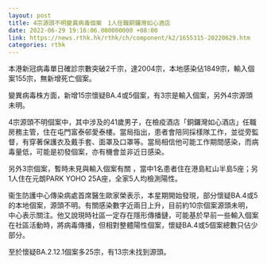 ```yaml
---
layout: post
title: 4宗源頭不明變異病毒個案　1人任職銅鑼灣如心酒店
date: 2022-06-29 19:16:06.000000000 +08:00
link: https://news.rthk.hk/rthk/ch/component/k2/1655315-20220629.htm
categories: rthk
---
```


本港新冠病毒單日確診宗數突破2千宗，達2004宗，本地感染佔1849宗，輸入個案155宗，無新增死亡個案。

變異病毒株方面，新增15宗懷疑BA.4或5個案，有3宗是輸入個案，另外4宗源頭未明。

4宗源頭不明個案中，其中涉及的41歲男子，在檢疫酒店「銅鑼灣如心酒店」任職房務主管，住在屯門富泰邨愛泰樓。當局指出，患者會陪同採樣隊工作，並從旁監督，有穿著保護衣及戴手套、面罩及口罩等。當局相信他可能工作期間感染，而病毒量低，可能是初發個案，亦有機會並非近日感染。

另外3宗個案，暫時未見與輸入個案有關 ，當中1名患者住在港島紅山半島5座；另1人住在元朗PARK YOHO 25A座，全家5人均檢測陽性。

衞生防護中心傳染病處首席醫生歐家榮表示，本星期開始發現，部分懷疑BA.4或5的本地個案，源頭不明。有關感染數字近兩日上升，目前約10宗個案源頭未明，中心表示關注。他又說現時社區一定存在隱形傳播鏈，可能基於早前一些輸入個案在社區活動時，將病毒傳播，但相對整體陽性個案，懷疑BA.4或5個案總數只佔少部分。

至於懷疑BA.2.12.1個案多25宗，有13宗未找到源頭。
